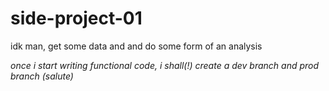 # side-project-01
idk man, get some data and and do some form of an analysis

*once i start writing functional code, i shall(!) create a dev branch and prod branch (salute)*
